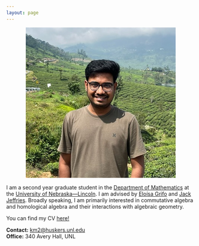 ```yaml
---
layout: page
---
```


<div align="center">
	<img src="Image.jpg"> 
</div>

I am a second year graduate student in the [Department of Mathematics](https://math.unl.edu) at the [University of Nebraska—Lincoln](https://www.unl.edu). I am advised by [Eloísa Grifo](https://eloisagrifo.github.io) and [Jack Jeffries](https://jack-jeffries.github.io). Broadly speaking, I am primarily interested in commutative algebra and homological algebra and their interactions with algebraic geometry. 

You can find my CV [here!](kesavan.pdf)

**Contact:** km2@huskers.unl.edu <br/>
**Office:** 340 Avery Hall, UNL





